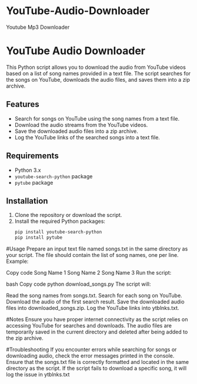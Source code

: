 # YouTube-Audio-Downloader
Youtube Mp3 Downloader
# YouTube Audio Downloader

This Python script allows you to download the audio from YouTube videos based on a list of song names provided in a text file. The script searches for the songs on YouTube, downloads the audio files, and saves them into a zip archive.

## Features
- Search for songs on YouTube using the song names from a text file.
- Download the audio streams from the YouTube videos.
- Save the downloaded audio files into a zip archive.
- Log the YouTube links of the searched songs into a text file.

## Requirements
- Python 3.x
- `youtube-search-python` package
- `pytube` package

## Installation

1. Clone the repository or download the script.
2. Install the required Python packages:
   ```bash
   pip install youtube-search-python
   pip install pytube

#Usage
Prepare an input text file named songs.txt in the same directory as your script. The file should contain the list of song names, one per line. Example:

Copy code
Song Name 1
Song Name 2
Song Name 3
Run the script:

bash
Copy code
python download_songs.py
The script will:

Read the song names from songs.txt.
Search for each song on YouTube.
Download the audio of the first search result.
Save the downloaded audio files into downloaded_songs.zip.
Log the YouTube links into ytblnks.txt.

#Notes
Ensure you have proper internet connectivity as the script relies on accessing YouTube for searches and downloads.
The audio files are temporarily saved in the current directory and deleted after being added to the zip archive.

#Troubleshooting
If you encounter errors while searching for songs or downloading audio, check the error messages printed in the console.
Ensure that the songs.txt file is correctly formatted and located in the same directory as the script.
If the script fails to download a specific song, it will log the issue in ytblnks.txt
